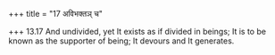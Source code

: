 +++
title = "17 अविभक्तञ् च"

+++
13.17 And undivided, yet It exists as if divided in beings; It is to be
known as the supporter of being; It devours and It generates.
